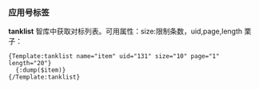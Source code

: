 ### 应用号标签
**tanklist** 智库中获取对标列表。可用属性：size:限制条数，uid,page,length
栗子：

```
{Template:tanklist name="item" uid="131" size="10" page="1" length="20"}
  {:dump($item)}
{/Template:tanklist}
```
